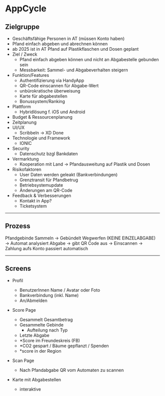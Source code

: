 # AppCycle

## Zielgruppe

- Geschäftsfähige Personen in AT (müssen Konto haben)
- Pfand einfach abgeben und abrechnen können
- ab 2025 ist in AT Pfand auf Plastikflaschen und Dosen geplant
- Ziel / Zweck
    - Pfand einfach abgeben können und nicht an Abgabestelle gebunden sein
    - Messbarkeit: Sammel- und Abgabeverhalten steigern
- Funktion/Features
    - Authentifizierung via HandyApp
    - QR-Code einscannen für Abgabe-Wert
    - unbürokratische überweisung
    - Karte für abgabestellen
    - Bonussystem/Ranking
- Plattform
    - Hybridlösung f. iOS und Android
- Budget & Ressourcenplanung
- Zeitplanung
- UI/UX
    - Scribbeln → XD Done
- Technologie und Framework
    - IONIC
- Security
    - Datenschutz bzgl Bankdaten
- Vermarktung
    - Kooperation mit Land → Pfandausweitung auf Plastik und Dosen
- Risikofaktoren
    - User Daten werden geleakt (Bankverbindungen)
    - Grenztransit für Pfandbetrug
    - Betriebsystemupdate
    - Änderungen am QR-Code
- Feedback & Verbesserungen
    - Kontakt in App?
    - Ticketsystem

---

## Prozess

Pfandgebinde Sammeln → Gebündelt Wegwerfen (KEINE EINZELABGABE) → Automat analysiert Abgabe → gibt QR Code aus → Einscannen → Zahlung aufs Konto passiert automatisch

---

## Screens

- Profil
    - BenutzerInnen Name / Avatar oder Foto
    - Bankverbindung (inkl. Name)
    - An/Abmelden

- Score Page
    - Gesammelt Gesamtbetrag
    - Gesammelte Gebinde
        - Aufteilung nach Typ
    - Letzte Abgabe
    - *Score im Freundeskreis (FB)
    - *CO2 gespart / Bäume gepflanzt / Spenden
    - *score in der Region

- Scan Page
    - Nach Pfandabgabe QR vom Automaten zu scannen

- Karte mit Abgabestellen
    - interaktive